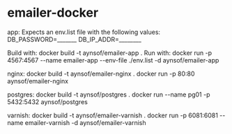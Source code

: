 # emailer-docker

app:
Expects an env.list file with the following values:
DB_PASSWORD=_______
DB_IP_ADDR=________

Build with:
docker build -t aynsof/emailer-app .
Run with:
docker run -p 4567:4567 --name emailer-app --env-file ./env.list -d aynsof/emailer-app

nginx:
docker build -t aynsof/emailer-nginx .
docker run -p 80:80 aynsof/emailer-nginx

postgres:
docker build -t aynsof/postgres .
docker run --name pg01 -p 5432:5432 aynsof/postgres

varnish:
docker build -t aynsof/emailer-varnish .
docker run -p 6081:6081 --name emailer-varnish -d aynsof/emailer-varnish
